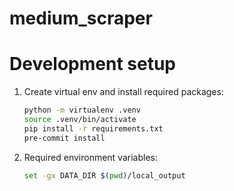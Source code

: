# medium_scraper

# Development setup

1. Create virtual env and install required packages:

    ```bash
    python -m virtualenv .venv
    source .venv/bin/activate
    pip install -r requirements.txt
    pre-commit install
    ```

1. Required environment variables:

    ```bash
    set -gx DATA_DIR $(pwd)/local_output
    ```
